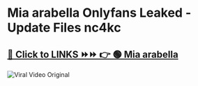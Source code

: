 
 # Mia arabella Onlyfans Leaked - Update Files nc4kc

## <h2><a href="https://clipsfans.com/Mia_arabella&ref=git">🔗 Click to LINKS ⏩⏩ 👉 🟢 Mia arabella </a></h2>

<a href="https://clipsfans.com/Mia_arabella&ref=git" rel="nofollow" data-target="animated-image.originalLink"><img src="https://i.ibb.co.com/xMMVF88/686577567.gif" alt="Viral Video Original" style="max-width: 100%; display: inline-block;" data-target="animated-image.originalImage"></a>

